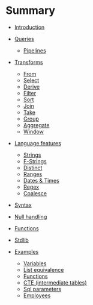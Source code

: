 # Summary

- [Introduction](./introduction.md)
- [Queries](./queries/README.md)
  - [Pipelines](./queries/pipelines.md)
- [Transforms](./transforms.md)
  - [From](./transforms/from.md)
  - [Select](./transforms/select.md)
  - [Derive](./transforms/derive.md)
  - [Filter](./transforms/filter.md)
  - [Sort](./transforms/sort.md)
  - [Join](./transforms/join.md)
  - [Take](./transforms/take.md)
  - [Group](./transforms/group.md)
  - [Aggregate](./transforms/aggregate.md)
  - [Window](./transforms/window.md)
- [Language features](./language-features/README.md)
  - [Strings](./language-features/strings.md)
  - [F-Strings](./language-features/f-strings.md)
  - [Distinct](./language-features/distinct.md)
    <!-- - Ranges — `BETWEEN 1 AND 3` -> `in 1..3`? -->
  - [Ranges]()
    <!-- - - Dates — `"2021-01-01"` -> `@2021-01-01`? And `DATE_TRUNC(foo_date, YEAR)` -> `foo_date.year`? Or -> `foo_date | as year`? Or `foo_date | to year`? -->
  - [Dates & Times](./language-features/dates_and_times.md)
    <!--   - Regex — `REGEX_MATCH(foo, "\\w{3}")` -> `foo ~ r"\w{3}"`? Or -> `regex foo r"\w{3}"`? -->
  - [Regex]()
  - [Coalesce](./language-features/coalesce.md)

- [Syntax](./syntax.md)
- [Null handling](./null.md)
- [Functions](./functions.md)
- [Stdlib](./stdlib.md)

- [Examples](./examples/README.md)
  - [Variables](./examples/variables.md)
  - [List equivalence](./examples/list-equivalence.md)
  - [Functions](./examples/functions.md)
  - [CTE (intermediate tables)](./examples/cte.md)
  - [Sql parameters](./examples/sql-parameters.md)
  - [Employees](./examples/employees.md)
